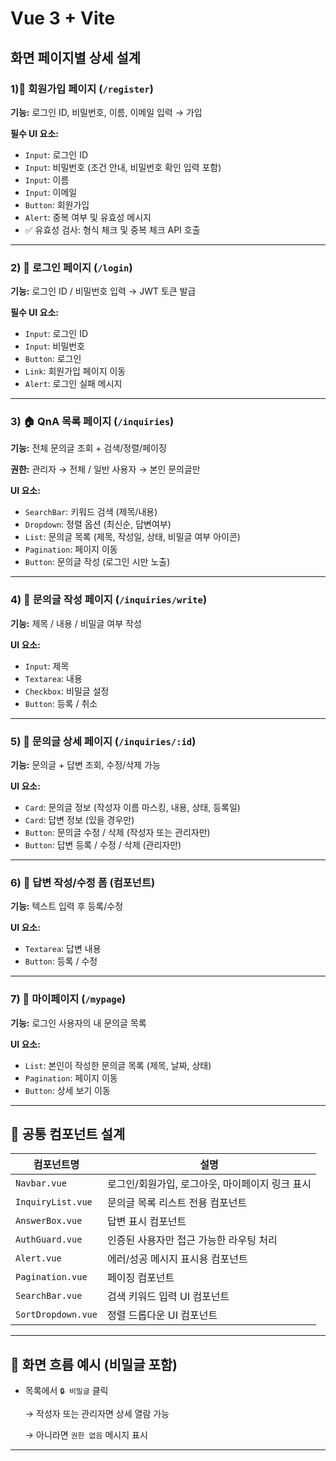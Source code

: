 # Vue 3 + Vite

## 화면 페이지별 상세 설계

### 1)🧍 회원가입 페이지 (`/register`)

**기능:** 로그인 ID, 비밀번호, 이름, 이메일 입력 → 가입

**필수 UI 요소:**

- `Input`: 로그인 ID
- `Input`: 비밀번호 (조건 안내, 비밀번호 확인 입력 포함)
- `Input`: 이름
- `Input`: 이메일
- `Button`: 회원가입
- `Alert`: 중복 여부 및 유효성 메시지
- ✅ 유효성 검사: 형식 체크 및 중복 체크 API 호출

---

### 2) 🔐 로그인 페이지 (`/login`)

**기능:** 로그인 ID / 비밀번호 입력 → JWT 토큰 발급

**필수 UI 요소:**

- `Input`: 로그인 ID
- `Input`: 비밀번호
- `Button`: 로그인
- `Link`: 회원가입 페이지 이동
- `Alert`: 로그인 실패 메시지

---

### 3) 🏠 QnA 목록 페이지 (`/inquiries`)

**기능:** 전체 문의글 조회 + 검색/정렬/페이징

**권한:** 관리자 → 전체 / 일반 사용자 → 본인 문의글만

**UI 요소:**

- `SearchBar`: 키워드 검색 (제목/내용)
- `Dropdown`: 정렬 옵션 (최신순, 답변여부)
- `List`: 문의글 목록 (제목, 작성일, 상태, 비밀글 여부 아이콘)
- `Pagination`: 페이지 이동
- `Button`: 문의글 작성 (로그인 시만 노출)

---

### 4) 📝 문의글 작성 페이지 (`/inquiries/write`)

**기능:** 제목 / 내용 / 비밀글 여부 작성

**UI 요소:**

- `Input`: 제목
- `Textarea`: 내용
- `Checkbox`: 비밀글 설정
- `Button`: 등록 / 취소

---

### 5) 📄 문의글 상세 페이지 (`/inquiries/:id`)

**기능:** 문의글 + 답변 조회, 수정/삭제 가능

**UI 요소:**

- `Card`: 문의글 정보 (작성자 이름 마스킹, 내용, 상태, 등록일)
- `Card`: 답변 정보 (있을 경우만)
- `Button`: 문의글 수정 / 삭제 (작성자 또는 관리자만)
- `Button`: 답변 등록 / 수정 / 삭제 (관리자만)

---

### 6) 💬 답변 작성/수정 폼 (컴포넌트)

**기능:** 텍스트 입력 후 등록/수정

**UI 요소:**

- `Textarea`: 답변 내용
- `Button`: 등록 / 수정

---

### 7) 👤 마이페이지 (`/mypage`)

**기능:** 로그인 사용자의 내 문의글 목록

**UI 요소:**

- `List`: 본인이 작성한 문의글 목록 (제목, 날짜, 상태)
- `Pagination`: 페이지 이동
- `Button`: 상세 보기 이동

---

## 🧱 공통 컴포넌트 설계

| 컴포넌트명 | 설명 |
| --- | --- |
| `Navbar.vue` | 로그인/회원가입, 로그아웃, 마이페이지 링크 표시 |
| `InquiryList.vue` | 문의글 목록 리스트 전용 컴포넌트 |
| `AnswerBox.vue` | 답변 표시 컴포넌트 |
| `AuthGuard.vue` | 인증된 사용자만 접근 가능한 라우팅 처리 |
| `Alert.vue` | 에러/성공 메시지 표시용 컴포넌트 |
| `Pagination.vue` | 페이징 컴포넌트 |
| `SearchBar.vue` | 검색 키워드 입력 UI 컴포넌트 |
| `SortDropdown.vue` | 정렬 드롭다운 UI 컴포넌트 |

---

## 🧭 화면 흐름 예시 (비밀글 포함)

- 목록에서 `🔒 비밀글` 클릭
    
    → 작성자 또는 관리자면 상세 열람 가능
    
    → 아니라면 `권한 없음` 메시지 표시
    

---